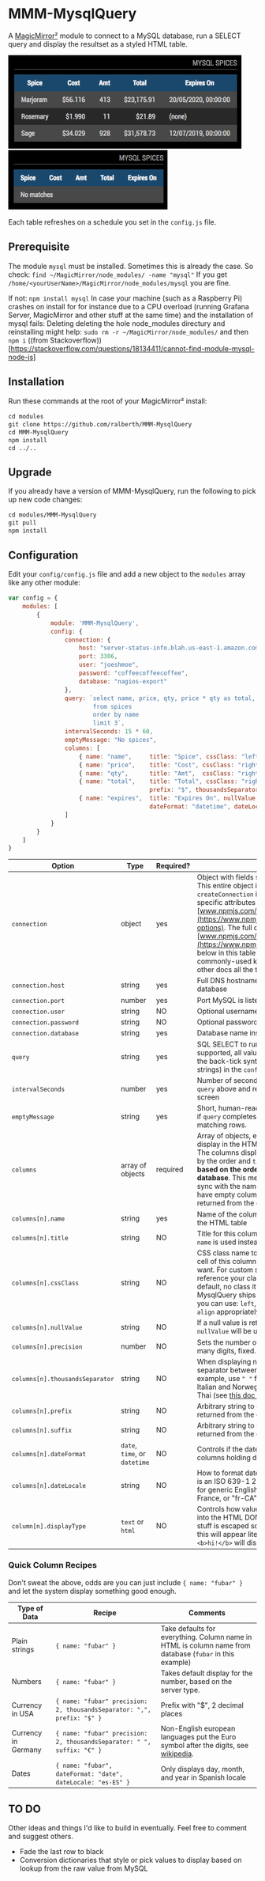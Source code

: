 # MMM-MysqlQuery

A [MagicMirror²](https://magicmirror.builders) module to connect to a MySQL database, run a SELECT query and display the resultset as a styled HTML table.

![Example screen -- rows](screenshot-rows.png)
![Example screen -- no rows](screenshot-norows.png)

Each table refreshes on a schedule you set in the `config.js` file.

## Prerequisite
The module ``mysql`` must be installed. Sometimes this is already the case. So check:
 ``find ~/MagicMirror/node_modules/ -name "mysql"``
 If you get ``/home/<yourUserName>/MagicMirror/node_modules/mysql`` you are fine.
 
 If not:
 ``npm install mysql``
 In case your machine (such as a Raspberry Pi) crashes on install for for instance due to a CPU overload (running Grafana Server, MagicMirror and other stuff at the same time) and the installation of mysql fails: Deleting deleting the hole node_modules directury and reinstalling might help: ``sudo rm -r ~/MagicMirror/node_modules/`` and then ``npm i`` ((from Stackoverflow))[https://stackoverflow.com/questions/18134411/cannot-find-module-mysql-node-js]
 

## Installation

Run these commands at the root of your MagicMirror² install:

```shell
cd modules
git clone https://github.com/ralberth/MMM-MysqlQuery
cd MMM-MysqlQuery
npm install
cd ../..
```


## Upgrade

If you already have a version of MMM-MysqlQuery, run the following to pick up new code changes:

```shell
cd modules/MMM-MysqlQuery
git pull
npm install
```


## Configuration

Edit your `config/config.js` file and add a new object to the `modules` array like any other module:

```js
var config = {
    modules: [
        {
            module: 'MMM-MysqlQuery',
            config: {
                connection: {
                    host: "server-status-info.blah.us-east-1.amazon.com",
                    port: 3306,
                    user: "joeshmoe",
                    password: "coffeecoffeecoffee",
                    database: "nagios-export"
                },
                query: `select name, price, qty, price * qty as total, expires
                        from spices
                        order by name
                        limit 3`,
    			intervalSeconds: 15 * 60,
                emptyMessage: "No spices",
                columns: [
                    { name: "name",     title: "Spice", cssClass: "left", nullValue: "???" },
                    { name: "price",    title: "Cost", cssClass: "right", precision: 3, prefix: "$" },
                    { name: "qty",      title: "Amt",  cssClass: "right" },
                    { name: "total",    title: "Total", cssClass: "right", precision: 2,
                                        prefix: "$", thousandsSeparator: "," },
                    { name: "expires",  title: "Expires On", nullValue: "(none)",
                                        dateFormat: "datetime", dateLocale: "en-GB" }
                ]
            }
        }
    ]
}
```


| **Option** | **Type** | **Required?** | **Description** |
| --- | --- | --- | --- |
| `connection` | object | yes | Object with fields suitable for connecting to MySQL.  This entire object is passed to function `createConnection` in the Node.js "mysql" module.  The specific attributes recognized are documented at [www.npmjs.com/package/mysql](https://www.npmjs.com/package/mysql#connection-options).  The full docs of the library are at [www.npmjs.com/package/mysql](https://www.npmjs.com/package/mysql).  The items below in this table are a quick reference to the commonly-used keys so you don't have to jump to the other docs all the time. |
| `connection.host` | string | yes | Full DNS hostname or IP address of the MySQL database |
| `connection.port` | number | yes | Port MySQL is listening on (probably 3306) |
| `connection.user` | string | NO  | Optional username to use when connecting |
| `connection.password` | string | NO | Optional password for `connection.user` |
| `connection.database` | string | yes | Database name inside the MySQL instance |
| `query` | string | yes | SQL SELECT to run on the server (bind variables not supported, all values hard-coded inline).  You can use the back-tick syntax to write multi-line strings ("here" strings) in the `config/config.js` file for readability. |
| `intervalSeconds` | number | yes | Number of seconds to wait before re-running the `query` above and replacing the HTML table on the screen |
| `emptyMessage` | string | yes | Short, human-readable string to display on the screen if `query` completes successfully but returns no matching rows. |
| `columns` | array of objects | required | Array of objects, each of which defines a column to display in the HTML table, with formatting parameters.  The columns displayed on the screen are determined by the order and `title` given in this `columns` array, **not based on the order of columns returned from the database**.  This means if you don't keep `columns` in sync with the names of the columns in `query`, you may have empty columns in HTML table, or columns returned from the database that are ignored. |
| `columns[n].name` | string | yes | Name of the column returned from `query` to display in the HTML table |
| `columns[n].title` | string | NO | Title for this column on HTML table.  If this is omitted, `name` is used instead. |
| `columns[n].cssClass` | string | NO | CSS class name to add to the `<td>` element for each cell of this column.  This can be literally anything you want.  For custom styling, create your own CSS file and reference your class names here in `cssClass`.  By default, no class it added to the TD element.  MMM-MysqlQuery ships with three pre-defined class names you can use: `left`, `center`, and `right` that just set `text-align` appropriately. |
| `columns[n].nullValue` | string | NO | If a null value is returned from `query` for this column, `nullValue` will be used instead of an empty string. |
| `columns[n].precision` | number | NO | Sets the number of decimal places to display to this many digits, fixed. |
| `columns[n].thousandsSeparator` | string | NO | When displaying numbers, use this value as the separator between groups of three whole digits.  For example, use `" "` for French and German, `"."` for Italian and Norwegian, and `","` for US-English and Thai (see [this doc from Oracle](https://docs.oracle.com/cd/E19455-01/806-0169/overview-9/index.html) for examples). |
| `columns[n].prefix` | string | NO | Arbitrary string to display in each cell before the value returned from the database query. |
| `columns[n].suffix` | string | NO | Arbitrary string to display in each cell after the value returned from the database query. |
| `columns[n].dateFormat` | `date`, `time`, or `datetime` | NO | Controls if the date, time, or both is displayed for columns holding date/time data.
| `columns[n].dateLocale` | string | NO | How to format date and time data in your locale.  Value is an ISO 639-1 2 or 5 character abbreviation, like "fr" for generic English, "fr-FR" for French as spoken in France, or "fr-CA" for French as spoken in Canada. |
| `column[n].displayType`| `text` or `html` | NO | Controls how values from the database are inserted into the HTML DOM.  `text` means all HTML-specific stuff is escaped so if the database value is `<b>hi!</b>` this will appear literally.  `html` does no escaping, so   `<b>hi!</b>` will display as "**hi!**".  The default is `text`. |


### Quick Column Recipes

Don't sweat the above, odds are you can just include `{ name: "fubar" }` and let the system display something good enough.

| **Type of Data** | **Recipe** | **Comments**
|-----|-----|-----|
| Plain strings | `{ name: "fubar" }` | Take defaults for everything.  Column name in HTML is column name from database (`fubar` in this example) |
| Numbers | `{ name: "fubar" }` | Takes default display for the number, based on the server type.
| Currency in USA | `{ name: "fubar" precision: 2, thousandsSeparator: ",", prefix: "$" }` | Prefix with "$", 2 decimal places
| Currency in Germany | `{ name: "fubar" precision: 2, thousandsSeparator: " ", suffix: "€" }` | Non-English european languages put the Euro symbol after the digits, see [wikipedia](https://en.wikipedia.org/wiki/Euro_sign#Usage).
| Dates | `{ name: "fubar", dateFormat: "date", dateLocale: "es-ES" }` | Only displays day, month, and year in Spanish locale


## TO DO

Other ideas and things I'd like to build in eventually.  Feel free to comment and suggest others.

* Fade the last row to black
* Conversion dictionaries that style or pick values to display based on lookup from the raw value from MySQL
